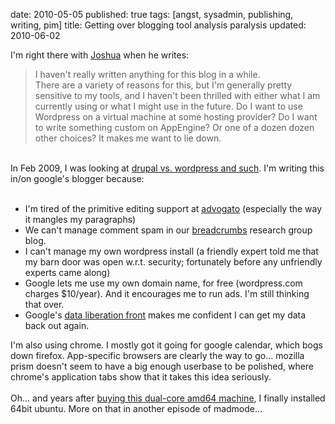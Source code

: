 date: 2010-05-05
published: true
tags: [angst, sysadmin, publishing, writing, pim]
title: Getting over blogging tool analysis paralysis
updated: 2010-06-02


I'm right there with <a href="http://joshua.schachter.org/2009/12/blogging-tools.html">Joshua</a> when he writes:<br />
<blockquote>I haven't really written anything for this blog in a while.<br />
There are a variety of reasons for this, but I'm generally pretty sensitive to my tools, and I haven't been thrilled with either what I am currently using or what I might use in the future. Do I want to use Wordpress on a virtual machine at some hosting provider? Do I want to write something custom on AppEngine? Or one of a dozen dozen other choices? It makes me want to lie down.</blockquote><br />
<a name='more'></a>In Feb 2009, I was looking at <a href="http://advogato.org/person/connolly/diary/64.html">drupal vs. wordpress and such</a>.&nbsp;I'm writing this in/on google's blogger because:<br />
<br />
<ul><li>I'm tired of the primitive editing support at <a href="http://advogato.org/">advogato</a>  (especially the way it mangles my paragraphs)</li>
<li>We can't manage comment spam in our <a href="http://dig.csail.mit.edu/breadcrumbs/node">breadcrumbs</a> research group blog.</li>
<li>I can't manage my own wordpress install (a friendly expert told me that my barn door was open w.r.t. security; fortunately before any unfriendly experts came along)</li>
<li>Google lets me use my own domain name, for free (wordpress.com charges $10/year). And it encourages me to run ads. I'm still thinking that over.</li>
<li>Google's <a href="http://www.dataliberation.org/">data liberation front</a> makes me confident I can get my data back out again.</li>
</ul>I'm also using chrome. I mostly got it going for google calendar, which bogs down firefox. App-specific browsers are clearly the way to go... mozilla prism doesn't seem to have a big enough userbase to be polished, where chrome's application tabs show that it takes this idea seriously.<br />
<br />
Oh... and years after <a href="http://advogato.org/person/connolly/diary/51.html">buying this dual-core amd64 machine</a>, I finally installed 64bit ubuntu. More on that in another episode of madmode...